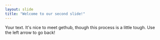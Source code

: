 ```yaml
---
layout: slide
title: "Welcome to our second slide!"
---
```

Your text. It's nice to meet gethub, though this process is a little tough.
Use the left arrow to go back!

